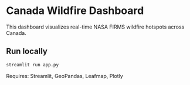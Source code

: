 # Canada Wildfire Dashboard
This dashboard visualizes real-time NASA FIRMS wildfire hotspots across Canada.

## Run locally
```bash
streamlit run app.py
```
Requires: Streamlit, GeoPandas, Leafmap, Plotly